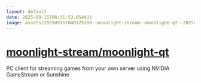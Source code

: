 ```yaml
---
layout: default
date: 2025-09-15T06:31:53.054431
image: assets/20250915T040125188--moonlight-stream--moonlight-qt--20250915T040404561--cropped.png
---
```


# [moonlight-stream/moonlight-qt](https://github.com/moonlight-stream/moonlight-qt)

PC client for streaming games from your own server using NVIDIA GameStream or Sunshine
